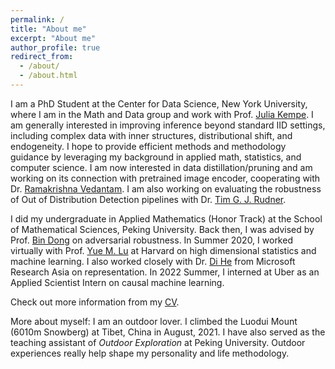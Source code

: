 ```yaml
---
permalink: /
title: "About me"
excerpt: "About me"
author_profile: true
redirect_from: 
  - /about/
  - /about.html
---
```


I am a PhD Student at the Center for Data Science, New York University, where I am in the Math and Data group and work with Prof. [Julia Kempe](https://cims.nyu.edu/~kempe/). I am generally interested in improving inference beyond standard IID settings, including complex data with inner structures, distributional shift, and endogeneity. I hope to provide efficient methods and methodology guidance by leveraging my background in applied math, statistics, and computer science. I am now interested in data distillation/pruning and am working on its connection with pretrained image encoder, cooperating with Dr. [Ramakrishna Vedantam](https://vrama91.github.io/). I am also working on evaluating the robustness of Out of Distribution Detection pipelines with Dr. [Tim G. J. Rudner](https://timrudner.com/).

I did my undergraduate in Applied Mathematics (Honor Track) at the School of Mathematical Sciences, Peking University. Back then, I was advised by Prof. [Bin Dong](http://bicmr.pku.edu.cn/~dongbin/) on adversarial robustness. In Summer 2020, I worked virtually with Prof. [Yue M. Lu](https://lu.seas.harvard.edu/) at Harvard on high dimensional statistics and machine learning. I also worked closely with Dr. [Di He](https://www.microsoft.com/en-us/research/people/dihe/) from Microsoft Research Asia on representation. In 2022 Summer, I interned at Uber as an Applied Scientist Intern on causal machine learning.

Check out more information from my [CV](https:../files/CV_YunzhenFeng.pdf).

More about myself: I am an outdoor lover. I climbed the Luodui Mount (6010m Snowberg) at Tibet, China in August, 2021. I have also served as the teaching assistant of *Outdoor Exploration* at Peking University. Outdoor experiences really help shape my personality and life methodology.
